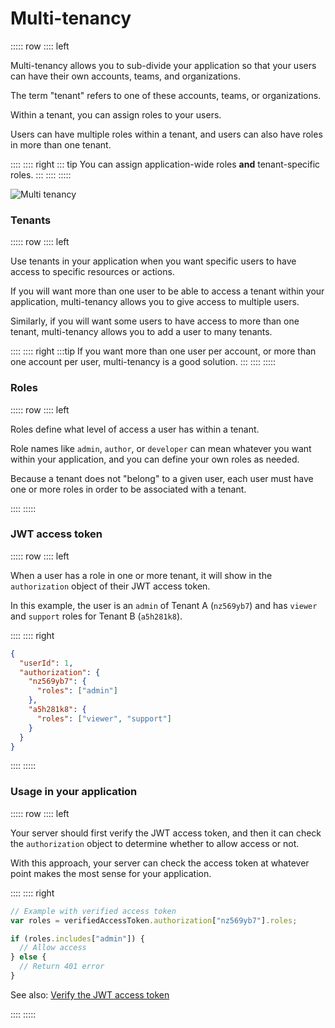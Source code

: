 # Multi-tenancy

::::: row
:::: left

Multi-tenancy allows you to sub-divide your application so that your users can have their own accounts, teams, and organizations.

The term "tenant" refers to one of these accounts, teams, or organizations.

Within a tenant, you can assign roles to your users.

Users can have multiple roles within a tenant, and users can also have roles in more than one tenant.

::::
:::: right
::: tip
You can assign application-wide roles **and** tenant-specific roles.
:::
::::
:::::

![Multi tenancy](https://res.cloudinary.com/component/image/upload/v1630597463/guide/multi-tenancy.png)

### Tenants

::::: row
:::: left

Use tenants in your application when you want specific users to have access to specific resources or actions.

If you will want more than one user to be able to access a tenant within your application, multi-tenancy allows you to give access to multiple users.

Similarly, if you will want some users to have access to more than one tenant, multi-tenancy allows you to add a user to many tenants.

::::
:::: right
:::tip
If you want more than one user per account, or more than one account per user, multi-tenancy is a good solution.
:::
::::
:::::

### Roles

::::: row
:::: left

Roles define what level of access a user has within a tenant.

Role names like `admin`, `author`, or `developer` can mean whatever you want within your application, and you can define your own roles as needed.

Because a tenant does not "belong" to a given user, each user must have one or more roles in order to be associated with a tenant.

::::
:::::

### JWT access token

::::: row
:::: left

When a user has a role in one or more tenant, it will show in the `authorization` object of their JWT access token.

In this example, the user is an `admin` of Tenant A (`nz569yb7`) and has `viewer` and `support` roles for Tenant B (`a5h281k8`).

::::
:::: right

```json
{
  "userId": 1,
  "authorization": {
    "nz569yb7": {
      "roles": ["admin"]
    },
    "a5h281k8": {
      "roles": ["viewer", "support"]
    }
  }
}
```

::::
:::::

### Usage in your application

::::: row
:::: left

Your server should first verify the JWT access token, and then it can check the `authorization` object to determine whether to allow access or not.

With this approach, your server can check the access token at whatever point makes the most sense for your application.

::::
:::: right

```js
// Example with verified access token
var roles = verifiedAccessToken.authorization["nz569yb7"].roles;

if (roles.includes["admin"]) {
  // Allow access
} else {
  // Return 401 error
}
```

See also: [Verify the JWT access token](/guide/auth/#verify-the-jwt-access-token)

::::
:::::
